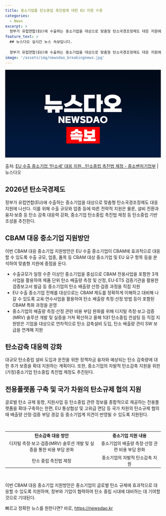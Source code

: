 ```yaml
---
title: 중소기업들 탄소중립 촉진법에 대한 EU 지원 수용
categories:
  - News
excerpt: >
  정부가 유럽연합(EU)에 수출하는 중소기업을 대상으로 맞춤형 탄소국경조정제도 대응 지원에 나선다. 이를 위해…
feature_text: >
  ## 뉴스다오 실시간 뉴스 속보입니다.

  정부가 유럽연합(EU)에 수출하는 중소기업을 대상으로 맞춤형 탄소국경조정제도 대응 지원에 나선다. 이를 위해…
image: '/assets/img/newsdao_breakingnews.jpg'
---
```


![뉴스다오 속보](/assets/img/newsdao_breakingnews.jpg)

<p>출처: <a href="https://newsdao.kr/3869" rel="dofollow">EU 수출 중소기업 ‘탄소세’ 대응 지원…탄소중립 촉진법 제정 - 중소벤처기업부</a> | 뉴스다오</p>

<h2 data-ke-size="size26">2026년 탄소국경제도</h2>

<p data-ke-size="size16">정부가 유럽연합(EU)에 수출하는 중소기업을 대상으로 맞춤형 탄소국경조정제도 대응 지원에 나선다. 이를 위해 수출 규모와 업종 등에 따른 전략적 지원은 물론, 설비 전환과 융자·보증 등 탄소 감축 대응력 강화, 중소기업 탄소중립 촉진법 제정 등 탄소중립 기반 조성을 추진한다.</p>

<h2 data-ke-size="size26">CBAM 대응 중소기업 지원방안</h2>

<p data-ke-size="size16">이번 CBAM 대응 중소기업 지원방안은 EU 수출 중소기업이 CBAM에 효과적으로 대응할 수 있도록 수출 규모, 업종, 품목 등 CBAM 대상 중소기업 및 EU 요구 항목 등을 분석하여 맞춤형 지원에 중점을 둔다.</p>

<ul>
  <li>수출규모가 일정 수준 이상인 중소기업을 중심으로 CBAM 전용사업을 포함한 3개 사업을 활용하여 제품 단위 탄소 배출량 측정 및 산정, EU-ETS 검증기관을 활용한 검증보고서 발급 등 중소기업의 탄소 배출량 산정·검증 과정을 직접 지원</li>
  <li>EU 수출 중소기업 전체를 대상으로는 CBAM 제도를 정확하게 이해하고 대비해 나갈 수 있도록 교육·연수사업을 활용하여 탄소 배출량 측정·산정 방법 등이 포함된 CBAM 특화 과정을 운영</li>
  <li>중소기업의 배출량 측정·산정 관련 비용 부담 완화를 위해 디지털 측정·보고·검증(MRV) 솔루션 개발 및 실증을 거쳐 확산하고 올해 1대1 탄소중립 컨설팅 등 직접 지원받은 기업을 대상으로 연차적으로 탄소 감축설비 도입, 탄소 배출량 관리 SW 보급을 연계해 지원</li>
</ul>

<h2 data-ke-size="size26">탄소감축 대응력 강화</h2>

<p data-ke-size="size16">대규모 탄소중립 설비 도입과 운전을 위한 정책자금 융자와 예상되는 탄소 감축량에 대한 추가 보증을 확대 지원하는 계획이다. 또한, 중소기업의 자발적 탄소감축 지원을 위한 (가칭)중소기업 탄소중립 촉진법 제정도 추진된다.</p>

<h2 data-ke-size="size26">전용플랫폼 구축 및 국가 차원의 탄소규제 협의 지원</h2>

<p data-ke-size="size16">글로벌 탄소 규제 동향, 지원사업 등 탄소중립 관련 정보를 종합적으로 제공하는 전용플랫폼을 확대·구축하는 한편, EU 통상협상 및 고위급 면담 등 국가 차원의 탄소규제 협의 때 배출량 산정·검증 부담 경감 등 중소기업계 의견이 반영될 수 있도록 지원된다.</p>

<p data-ke-size="size16">&nbsp;</p>

<table>
<tbody>
<tr>
<td style="text-align: center; height: 17px;"><b>탄소감축 대응 방안</b></td>
<td style="text-align: center; height: 17px;"><b>중소기업 지원 내용</b></td>
</tr>
<tr>
<td style="text-align: center; height: 17px;">디지털 측정·보고·검증(MRV) 솔루션 개발 및 실증을 통한 비용 부담 완화</td>
<td style="text-align: center; height: 17px;">중소기업의 배출량 측정·산정 관련 비용 부담 완화</td>
</tr>
<tr>
<td style="text-align: center; height: 17px;">탄소 중립 촉진법 제정</td>
<td style="text-align: center; height: 17px;">중소기업의 자발적 탄소감축 지원</td>
</tr>
</tbody>
</table>

<p data-ke-size="size16">&nbsp;</p>

<p data-ke-size="size16">이번 CBAM 대응 중소기업 지원방안은 중소기업이 글로벌 탄소 규제에 효과적으로 대응할 수 있도록 지원하며, 정부와 기업이 협력하여 탄소 중립 시대에 대비하는 데 기여할 것으로 기대된다.</p>
 

빠르고 정확한 뉴스를 원한다면? 바로, <a href="https://newsdao.kr" rel="dofollow">https://newsdao.kr</a>


